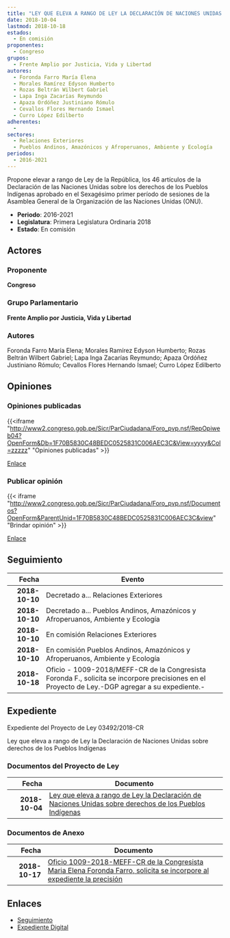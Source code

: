```yaml
---
title: "LEY QUE ELEVA A RANGO DE LEY LA DECLARACIÓN DE NACIONES UNIDAS SOBRE DERECHOS DE LOS PUEBLOS INDÍGENAS"
date: 2018-10-04
lastmod: 2018-10-18
estados: 
  - En comisión
proponentes: 
  - Congreso
grupos: 
  - Frente Amplio por Justicia, Vida y Libertad
autores: 
  - Foronda Farro María Elena
  - Morales Ramírez Edyson Humberto
  - Rozas Beltrán Wilbert Gabriel
  - Lapa Inga Zacarías Reymundo
  - Apaza Ordóñez Justiniano Rómulo
  - Cevallos Flores Hernando Ismael
  - Curro López Edilberto
adherentes: 
  - 
sectores: 
  - Relaciones Exteriores
  - Pueblos Andinos, Amazónicos y Afroperuanos, Ambiente y Ecología
periodos: 
  - 2016-2021
---
```


Propone elevar a rango de Ley de la República, los 46 artículos de la Declaración de las Naciones Unidas sobre los derechos de los Pueblos Indígenas aprobado en el Sexagésimo primer período de sesiones de la Asamblea General de la Organización de las Naciones Unidas (ONU).

- **Periodo**: 2016-2021
- **Legislatura**: Primera Legislatura Ordinaria 2018
- **Estado**: En comisión

## Actores

### Proponente

**Congreso**

### Grupo Parlamentario

**Frente Amplio por Justicia, Vida y Libertad**

### Autores

Foronda Farro María Elena; Morales Ramírez Edyson Humberto; Rozas Beltrán Wilbert Gabriel; Lapa Inga Zacarías Reymundo; Apaza Ordóñez Justiniano Rómulo; Cevallos Flores Hernando Ismael; Curro López Edilberto


## Opiniones

### Opiniones publicadas

{{<iframe "http://www2.congreso.gob.pe/Sicr/ParCiudadana/Foro_pvp.nsf/RepOpiweb04?OpenForm&Db=1F70B5830C48BEDC0525831C006AEC3C&View=yyyy&Col=zzzzz" "Opiniones publicadas" >}}

[Enlace](http://www2.congreso.gob.pe/Sicr/ParCiudadana/Foro_pvp.nsf/RepOpiweb04?OpenForm&Db=1F70B5830C48BEDC0525831C006AEC3C&View=yyyy&Col=zzzzz)
### Publicar opinión

{{< iframe "http://www2.congreso.gob.pe/Sicr/ParCiudadana/Foro_pvp.nsf/Documentos?OpenForm&ParentUnid=1F70B5830C48BEDC0525831C006AEC3C&view" "Brindar opinión" >}}

[Enlace](http://www2.congreso.gob.pe/Sicr/ParCiudadana/Foro_pvp.nsf/Documentos?OpenForm&ParentUnid=1F70B5830C48BEDC0525831C006AEC3C&view)

## Seguimiento

| Fecha | Evento |
|------:|--------|
| **2018-10-10** | Decretado a... Relaciones Exteriores|
| **2018-10-10** | Decretado a... Pueblos Andinos, Amazónicos y Afroperuanos, Ambiente y Ecología|
| **2018-10-10** | En comisión Relaciones Exteriores|
| **2018-10-10** | En comisión Pueblos Andinos, Amazónicos y Afroperuanos, Ambiente y Ecología|
| **2018-10-18** | Oficio - 1009-2018/MEFF-CR de la Congresista Foronda F., solicita se incorpore precisiones en el Proyecto de Ley.-DGP agregar a su expediente.-|


## Expediente

Expediente del Proyecto de Ley 03492/2018-CR

Ley que eleva a rango de Ley la Declaración de Naciones Unidas sobre derechos de los Pueblos Indígenas


### Documentos del Proyecto de Ley

| Fecha | Documento |
|------:|--------|
| **2018-10-04** | [Ley que eleva a rango de Ley la Declaración de Naciones Unidas sobre derechos de los Pueblos Indígenas](http://www.leyes.congreso.gob.pe/Documentos/2016_2021/Proyectos_de_Ley_y_de_Resoluciones_Legislativas/PL0349220181004.pdf) |

### Documentos de Anexo

| Fecha | Documento |
|------:|--------|
| **2018-10-17** | [Oficio 1009-2018-MEFF-CR de la Congresista Maria Elena Foronda Farro, solicita se incorpore al expediente la precisión](http://www.leyes.congreso.gob.pe/Documentos/2016_2021/Oficios/Congresistas/OFICIO-1009-2018-MEFF-CR.pdf) |

## Enlaces 

- [Seguimiento](http://www2.congreso.gob.pehttp://www2.congreso.gob.pe/Sicr/TraDocEstProc/CLProLey2016.nsf/f7fff46988ca05b1052578e100829cc7/9f29be60c55dc5440525831c006004b3?OpenDocument)
- [Expediente Digital](http://www2.congreso.gob.pehttp://www2.congreso.gob.pe/Sicr/TraDocEstProc/CLProLey2016.nsf/f7fff46988ca05b1052578e100829cc7/9f29be60c55dc5440525831c006004b3?OpenDocument&Click=05257FB7005EB655.eb71d0cf91d8294e05256cdf006b5706/$Body/0.1C6C)
